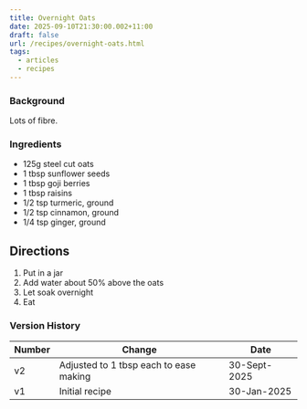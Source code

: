 ```yaml
---
title: Overnight Oats
date: 2025-09-10T21:30:00.002+11:00
draft: false
url: /recipes/overnight-oats.html
tags:
  - articles
  - recipes
---
```

### Background

Lots of fibre.
### Ingredients

- 125g steel cut oats
- 1 tbsp sunflower seeds
- 1 tbsp goji berries
- 1 tbsp raisins
- 1/2 tsp turmeric, ground
- 1/2 tsp cinnamon, ground
- 1/4 tsp ginger, ground
## Directions

1. Put in a jar
2. Add water about 50% above the oats
3. Let soak overnight
4. Eat

### Version History

| Number | Change                                 | Date         |
| ------ | -------------------------------------- | ------------ |
| v2     | Adjusted to 1 tbsp each to ease making | 30-Sept-2025 |
| v1     | Initial recipe                         | 30-Jan-2025  |

